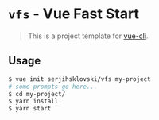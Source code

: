 # `vfs` - Vue Fast Start

> This is a project template for [vue-cli](https://github.com/vuejs/vue-cli).

## Usage

``` bash
$ vue init serjihsklovski/vfs my-project
# some prompts go here...
$ cd my-project/
$ yarn install
$ yarn start
```
